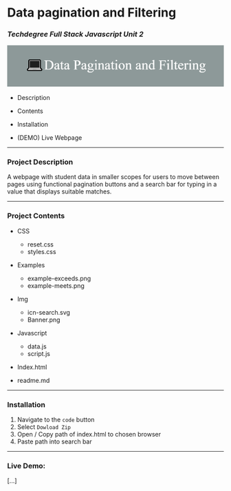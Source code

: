 # **Data pagination and Filtering**
### _Techdegree Full Stack Javascript Unit 2_
![Banner][logo]

[logo]: https://github.com/mutedCyan/Data-pagination-and-filtering/blob/master/img/Banner.png "Banner Logo"


*   Description

*   Contents

*   Installation

*   (DEMO) Live Webpage

---

### **Project Description**

<p>A webpage with student data
 in smaller scopes for users to move
between pages using functional pagination
buttons and a search bar for typing in a value
that displays suitable matches. </p>

---
### **Project Contents**

*   CSS

    *   reset.css
    *   styles.css

*   Examples

    *   example-exceeds.png
    *   example-meets.png
*   Img

    *  icn-search.svg 
    *  Banner.png
*   Javascript

    *   data.js
    *   script.js

*   Index.html

*   readme.md

---

### **Installation**

1.  Navigate to the `code` button
2.  Select `Dowload Zip`
3.  Open / Copy path of index.html to chosen browser
4.  Paste path into search bar

---
### Live Demo:
[...]